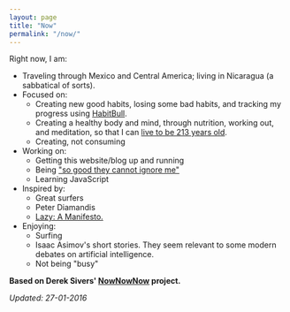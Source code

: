 ```yaml
---
layout: page
title: "Now"
permalink: "/now/"
---
```


Right now, I am:

- Traveling through Mexico and Central America; living in Nicaragua (a sabbatical of sorts).
- Focused on:
  - Creating new good habits, losing some bad habits, and tracking my progress using [HabitBull][1].
  - Creating a healthy body and mind, through nutrition, working out, and meditation, so that I can [live to be 213 years old][2].
  - Creating, not consuming
- Working on:
  - Getting this website/blog up and running
  - Being ["so good they cannot ignore me"][3]
  - Learning JavaScript
- Inspired by:
  - Great surfers
  - Peter Diamandis
  - [Lazy: A Manifesto.][4]
- Enjoying:
  - Surfing
  - Isaac Asimov's short stories. They seem relevant to some modern debates on artificial intelligence. 
  - Not being "busy"

__Based on Derek Sivers' [NowNowNow][5] project.__  
  
_Updated: 27-01-2016_
  
[1]: http://www.habitbull.com/
[2]: http://www.abundance360summit.com/podcast/2015/07/30/episode-4-living-a-longer-healthier-life/
[3]: https://sivers.org/book/SoGood  
[4]: https://www.youtube.com/watch?v=WWyV_GaH7K0
[5]: http://nownownow.com/
